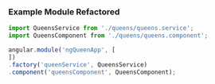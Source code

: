 ### Example Module Refactored

```typescript
import QueensService from './queens/queens.service';
import QueensComponent from './queens/queens.component';

angular.module('ngQueenApp', [
])
.factory('queenService', QueensService)
.component('queensComponent', QueensComponent);
```